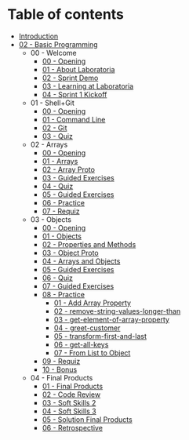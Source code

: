 # Table of contents

* [Introduction](README.md)
* [02 - Basic Programming](02-basic-programming/README.md)
  * 00 - Welcome
    * [00 - Opening](02-basic-programming/00-welcome/00-opening.md)
    * [01 - About Laboratoria](02-basic-programming/00-welcome/01-about-laboratoria.md)
    * [02 - Sprint Demo](02-basic-programming/00-welcome/02-sprint-demo.md)
    * [03 - Learning at Laboratoria](02-basic-programming/00-welcome/03-learning-at-laboratoria.md)
    * [04 - Sprint 1 Kickoff](02-basic-programming/00-welcome/04-sprint-1-kickoff.md)
  * 01 - Shell+Git
    * [00 - Opening](02-basic-programming/01-shell+git/00-opening.md)
    * [01 - Command Line](02-basic-programming/01-shell+git/01-command-line.md)
    * [02 - Git](02-basic-programming/01-shell+git/02-git.md)
    * [03 - Quiz](02-basic-programming/01-shell+git/03-quiz.md)
  * 02 - Arrays
    * [00 - Opening](02-basic-programming/02-arrays/00-opening.md)
    * [01 - Arrays](02-basic-programming/02-arrays/01-arrays.md)
    * [02 - Array Proto](02-basic-programming/02-arrays/02-array-proto.md)
    * [03 - Guided Exercises](02-basic-programming/02-arrays/03-guided-exercises.md)
    * [04 - Quiz](02-basic-programming/02-arrays/04-quiz.md)
    * [05 - Guided Exercises](02-basic-programming/02-arrays/05-guided-exercises.md)
    * [06 - Practice](02-basic-programming/02-arrays/06-practice.md)
    * [07 - Requiz](02-basic-programming/02-arrays/07-requiz.md)
  * 03 - Objects
    * [00 - Opening](02-basic-programming/03-objetos/00-opening.md)
    * [01 - Objects](02-basic-programming/03-objetos/01-objects.md)
    * [02 - Properties and Methods](02-basic-programming/03-objetos/02-properties-and-methods.md)
    * [03 - Object Proto](02-basic-programming/03-objetos/03-object-proto.md)
    * [04 - Arrays and Objects](02-basic-programming/03-objetos/04-arrays-and-objects.md)
    * [05 - Guided Exercises](02-basic-programming/03-objetos/05-guided-exercises.md)
    * [06 - Quiz](02-basic-programming/03-objetos/06-quiz.md)
    * [07 - Guided Exercises](02-basic-programming/03-objetos/07-guided-exercises.md)
    * [08 - Practice](02-basic-programming/03-objetos/08-practice/README.md)
      * [01 - Add Array Property](02-basic-programming/03-objetos/08-practice/01-add-array-property.md)
      * [02 - remove-string-values-longer-than](02-basic-programming/03-objetos/08-practice/02-remove-string-values-longer-than.md)
      * [03 - get-element-of-array-property](02-basic-programming/03-objetos/08-practice/03-get-element-of-array-property.md)
      * [04 - greet-customer](02-basic-programming/03-objetos/08-practice/04-greet-customer.md)
      * [05 - transform-first-and-last](02-basic-programming/03-objetos/08-practice/05-transform-first-and-last.md)
      * [06 - get-all-keys](02-basic-programming/03-objetos/08-practice/06-get-all-keys.md)
      * [07 - From List to Object](02-basic-programming/03-objetos/08-practice/07-from-list-to-object.md)
    * [09 - Requiz](02-basic-programming/03-objetos/09-requiz.md)
    * [10 - Bonus](02-basic-programming/03-objetos/10-bonus.md)
  * 04 - Final Products
    * [01 - Final Products](02-basic-programming/04-final-products/01-final-products.md)
    * [02 - Code Review](02-basic-programming/04-final-products/02-code-review.md)
    * [03 - Soft Skills 2](02-basic-programming/04-final-products/03-soft-skills-2.md)
    * [04 - Soft Skills 3](02-basic-programming/04-final-products/04-soft-skills-3.md)
    * [05 - Solution Final Products](02-basic-programming/04-final-products/05-solution-final-products.md)
    * [06 - Retrospective](02-basic-programming/04-final-products/06-retrospective.md)

